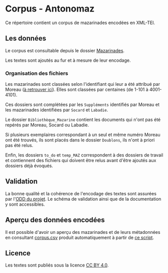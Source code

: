 # Corpus - Antonomaz

Ce répertoire contient un corpus de mazarinades encodées en XML-TEI.

## Les données

Le corpus est consultable depuis le dossier [Mazarinades](https://github.com/Antonomaz/Corpus/tree/main/Mazarinades).


Les textes sont ajoutés au fur et à mesure de leur encodage.

### Organisation des fichiers

Les mazarinades sont classées selon l'identifiant qui leur a été attribué par Moreau ([à retrouver ici](http://antonomaz.huma-num.fr/tools/Biblio_Moreau.html)). Elles sont classées par centaines (de 1-101 à 4001-4101).

Ces dossiers sont complétées par les `Suppléments` identifiés par Moreau et les mazarinades identifiées par `Socard` et `Labadie`.

Le dossier `Bibliothèque_Mazarine` contient les documents qui n'ont pas été repérés par Moreau, Socard ou Labadie.

Si plusieurs exemplaires correspondant à un seul et même numéro Moreau ont été trouvés, ils sont placés dans le dossier `Doublons`, ils n'ont à priori pas été relus.

Enfin, les dossiers `to_do` et `temp_MAZ` correspondent à des dossiers de travail et contiennent des fichiers qui doivent être relus avant d'être ajoutés aux dossiers déjà évoqués.




## Validation

La bonne qualité et la cohérence de l'encodage des textes sont assurées par l'[ODD du projet](https://github.com/Antonomaz/ODD). Le schéma de validation ainsi que de la documentation y sont accessibles.

## Aperçu des données encodées

Il est possible d'avoir un aperçu des mazarinades et de leurs métadonnées en consultant [corpus.csv](https://github.com/Antonomaz/Corpus/tree/main/output/corpus.csv) produit automatiquement à partir de [ce script](https://github.com/Antonomaz/Corpus/tree/main/script/tei_to_csv.py).

## Licence

Les textes sont publiés sous la licence [CC BY 4.0](https://creativecommons.org/licenses/by/4.0/).
